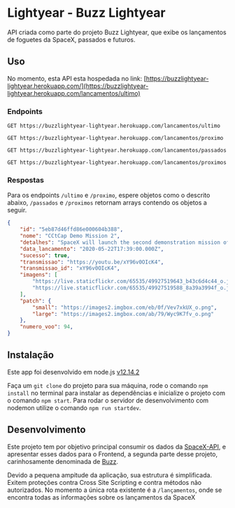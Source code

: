 # Lightyear - Buzz Lightyear

API criada como parte do projeto Buzz Lightyear, que exibe os lançamentos de foguetes da SpaceX, passados e futuros.

## Uso

No momento, esta API esta hospedada no link: [https://buzzlightyear-lightyear.herokuapp.com/](https://buzzlightyear-lightyear.herokuapp.com/lancamentos/ultimo)

### Endpoints

```http
GET https://buzzlightyear-lightyear.herokuapp.com/lancamentos/ultimo
```

```http
GET https://buzzlightyear-lightyear.herokuapp.com/lancamentos/proximo
```

```http
GET https://buzzlightyear-lightyear.herokuapp.com/lancamentos/passados
```

```http
GET https://buzzlightyear-lightyear.herokuapp.com/lancamentos/proximos
```

### Respostas

Para os endpoints  `/ultimo` e `/proximo`, espere objetos como o descrito abaixo, `/passados` e `/proximos` retornam arrays contendo os objetos a seguir.

```json
{
    "id": "5eb87d46ffd86e000604b388",
    "nome": "CCtCap Demo Mission 2",
    "detalhes": "SpaceX will launch the second demonstration mission of its Crew Dragon vehicle as part of NASA's Commercial Crew Transportation Capability Program (CCtCap), carrying two NASA astronauts to the International Space Station. Barring unexpected developments, this mission will be the first crewed flight to launch from the United States since the end of the Space Shuttle program in 2011. DM-2 demonstrates the Falcon 9 and Crew Dragon's ability to safely transport crew to the space station and back to Earth and it is the last major milestone for certification of Crew Dragon. Initially the mission duration was planned to be no longer than two weeks, however NASA has been considering an extension to as much as six weeks or three months. The astronauts have been undergoing additional training for the possible longer mission.",
    "data_lancamento": "2020-05-22T17:39:00.000Z",
    "sucesso": true,
    "transmissao": "https://youtu.be/xY96v0OIcK4",
    "transmissao_id": "xY96v0OIcK4",
    "imagens": [
        "https://live.staticflickr.com/65535/49927519643_b43c6d4c44_o.jpg",
        "https://live.staticflickr.com/65535/49927519588_8a39a3994f_o.jpg",
    ],
    "patch": {
        "small": "https://images2.imgbox.com/eb/0f/Vev7xkUX_o.png",
        "large": "https://images2.imgbox.com/ab/79/Wyc9K7fv_o.png"
    },
    "numero_voo": 94,
}
```

## Instalação

Este app foi desenvolvido em node.js [v12.14.2](https://nodejs.org/dist/v16.14.2/node-v16.14.2-x64.msi)

Faça um `git clone` do projeto para sua máquina, rode o comando `npm install` no terminal para instalar as dependências e inicialize o projeto com o comando `npm start`. Para rodar o servidor de desenvolvimento com nodemon utilize o comando `npm run startdev`.

## Desenvolvimento

Este projeto tem por objetivo principal consumir os dados da [SpaceX-API](https://github.com/r-spacex/SpaceX-API), e apresentar esses dados para o Frontend, a segunda parte desse projeto, carinhosamente denominada de [Buzz](https://github.com/renannoronha/buzz).

Devido a pequena ampitude da aplicação, sua estrutura é simplificada. Exitem proteções contra Cross Site Scripting e contra métodos não autorizados. No momento a única rota existente é a `/lançamentos`, onde se encontra todas as informações sobre os lançamentos da SpaceX
